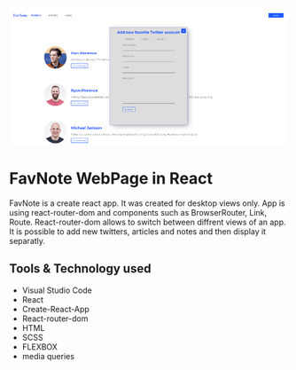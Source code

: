 ![FavNote](src/img/github-main.png)
# FavNote WebPage in React

FavNote is a create react app. It was created for desktop views only. App is using react-router-dom
and components such as BrowserRouter, Link, Route. React-router-dom allows to switch between diffrent views of an app.
It is possible to add new twitters, articles and notes and then display it separatly.

## Tools & Technology used

- Visual Studio Code
- React
- Create-React-App
- React-router-dom
- HTML
- SCSS
- FLEXBOX
- media queries
